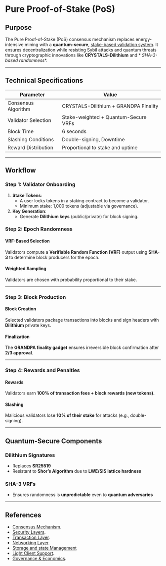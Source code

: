 # Pure Proof-of-Stake (PoS)

## **Purpose**

The Pure Proof-of-Stake (PoS) consensus mechanism replaces energy-intensive mining with a **quantum-secure**, [
stake-based validation system](#step-1-validator-onboarding). It ensures decentralization while
resisting Sybil attacks and quantum threats through cryptographic innovations like **CRYSTALS-Dilithium** and *
*SHA-3-based randomness**.

---

## **Technical Specifications**

| **Parameter**       | **Value**                             |  
|---------------------|---------------------------------------|  
| Consensus Algorithm | CRYSTALS-Dilithium + GRANDPA Finality |  
| Validator Selection | Stake-weighted + Quantum-Secure VRFs  |  
| Block Time          | 6 seconds                             |  
| Slashing Conditions | Double-signing, Downtime              |  
| Reward Distribution | Proportional to stake and uptime      |  

---

## **Workflow**

### **Step 1: Validator Onboarding**

1. **Stake Tokens**:
    - A user locks tokens in a staking contract to become a validator.
    - Minimum stake: 1,000 tokens (adjustable via governance).
2. **Key Generation**:
    - Generate **Dilithium keys** (public/private) for block signing.

### Step 2: Epoch Randomness

#### VRF-Based Selection

Validators compute a **Verifiable Random Function (VRF)** output using **SHA-3** to determine block producers for the
epoch.

#### Weighted Sampling

Validators are chosen with probability proportional to their stake.

---

### Step 3: Block Production

#### Block Creation

Selected validators package transactions into blocks and sign headers with **Dilithium** private keys.

#### Finalization

The **GRANDPA finality gadget** ensures irreversible block confirmation after **2/3 approval**.

---

### Step 4: Rewards and Penalties

#### Rewards

Validators earn **100% of transaction fees + block rewards (new tokens).**

#### Slashing

Malicious validators lose **10% of their stake** for attacks (e.g., double-signing).

---

## Quantum-Secure Components

### Dilithium Signatures

- Replaces **SR25519**
- Resistant to **Shor’s Algorithm** due to **LWE/SIS lattice hardness**

### SHA-3 VRFs

- Ensures randomness is **unpredictable** even to **quantum adversaries**

---

## References

- [Consensus Mechanism](https://github.com/Quantova/Quantova-network-docs/blob/main/1.0%20Introduction/1.0%20Introduction.md).
- [Security Layers](https://github.com/Quantova/Quantova-network-docs/tree/main/3.0%20Security%20Layers).
- [Transaction Layer](https://github.com/Quantova/Quantova-network-docs/blob/main/2.0%20Core%20Blockchain%20Features/2.2%20transaction-layer.md).
- [Networking Layer](https://github.com/Quantova/Quantova-network-docs/blob/main/3.0%20Security%20Layers/3.2%20networking-layer.md).
- [Storage and state Management](https://github.com/Quantova/Quantova-network-docs/blob/main/3.0%20Security%20Layers/3.3%20storage-and-state-management.md)
- [Light Client Support](https://github.com/Quantova/Quantova-network-docs/blob/main/4.0%20Supporting%20Features/4.1%20light-client-support.md).
- [Governance & Economics](https://github.com/Quantova/Quantova-network-docs/tree/main/5.0%20Governance%20and%20Economics).
